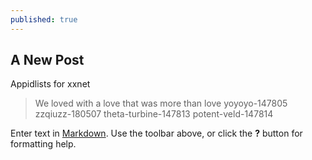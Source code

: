 ```yaml
---
published: true
---
```

## A New Post
Appidlists for xxnet
> We loved with a love that was more than love
yoyoyo-147805
zzqiuzz-180507
theta-turbine-147813
potent-veld-147814

Enter text in [Markdown](http://daringfireball.net/projects/markdown/). Use the toolbar above, or click the **?** button for formatting help.
